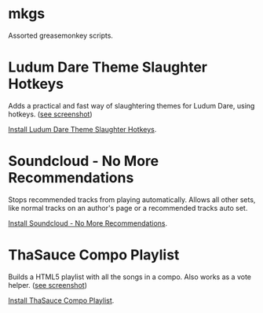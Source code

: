 mkgs
====

Assorted greasemonkey scripts.

Ludum Dare Theme Slaughter Hotkeys
==================================

Adds a practical and fast way of slaughtering themes for Ludum Dare, using hotkeys. ([see screenshot](http://i.imgur.com/CuK6BZr.png))

[Install Ludum Dare Theme Slaughter Hotkeys](https://github.com/MisaelK/mkgs/raw/master/Ludum%20Dare%20Theme%20Slaughter%20Hotkeys.user.js).

Soundcloud - No More Recommendations
====================================

Stops recommended tracks from playing automatically. Allows all other sets, like normal tracks on an author's page or a recommended tracks auto set.

[Install Soundcloud - No More Recommendations](https://github.com/MisaelK/mkgs/raw/master/Soundcloud%20-%20No%20More%20Recommendations.user.js).

ThaSauce Compo Playlist
=======================

Builds a HTML5 playlist with all the songs in a compo. Also works as a vote helper. ([see screenshot](http://i.imgur.com/HdsUqkD.png))

[Install ThaSauce Compo Playlist](https://github.com/MisaelK/mkgs/raw/master/ThaSauce%20Compo%20Playlist.user.js).